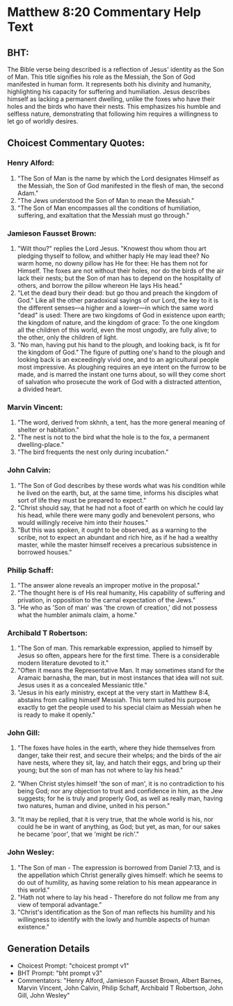 # Matthew 8:20 Commentary Help Text

## BHT:
The Bible verse being described is a reflection of Jesus' identity as the Son of Man. This title signifies his role as the Messiah, the Son of God manifested in human form. It represents both his divinity and humanity, highlighting his capacity for suffering and humiliation. Jesus describes himself as lacking a permanent dwelling, unlike the foxes who have their holes and the birds who have their nests. This emphasizes his humble and selfless nature, demonstrating that following him requires a willingness to let go of worldly desires.

## Choicest Commentary Quotes:
### Henry Alford:
1. "The Son of Man is the name by which the Lord designates Himself as the Messiah, the Son of God manifested in the flesh of man, the second Adam."
2. "The Jews understood the Son of Man to mean the Messiah."
3. "The Son of Man encompasses all the conditions of humiliation, suffering, and exaltation that the Messiah must go through."

### Jamieson Fausset Brown:
1. "Wilt thou?" replies the Lord Jesus. "Knowest thou whom thou art pledging thyself to follow, and whither haply He may lead thee? No warm home, no downy pillow has He for thee: He has them not for Himself. The foxes are not without their holes, nor do the birds of the air lack their nests; but the Son of man has to depend on the hospitality of others, and borrow the pillow whereon He lays His head." 
2. "Let the dead bury their dead: but go thou and preach the kingdom of God." Like all the other paradoxical sayings of our Lord, the key to it is the different senses—a higher and a lower—in which the same word "dead" is used: There are two kingdoms of God in existence upon earth; the kingdom of nature, and the kingdom of grace: To the one kingdom all the children of this world, even the most ungodly, are fully alive; to the other, only the children of light.
3. "No man, having put his hand to the plough, and looking back, is fit for the kingdom of God." The figure of putting one's hand to the plough and looking back is an exceedingly vivid one, and to an agricultural people most impressive. As ploughing requires an eye intent on the furrow to be made, and is marred the instant one turns about, so will they come short of salvation who prosecute the work of God with a distracted attention, a divided heart.

### Marvin Vincent:
1. "The word, derived from skhnh, a tent, has the more general meaning of shelter or habitation."
2. "The nest is not to the bird what the hole is to the fox, a permanent dwelling-place."
3. "The bird frequents the nest only during incubation."

### John Calvin:
1. "The Son of God describes by these words what was his condition while he lived on the earth, but, at the same time, informs his disciples what sort of life they must be prepared to expect."
2. "Christ should say, that he had not a foot of earth on which he could lay his head, while there were many godly and benevolent persons, who would willingly receive him into their houses."
3. "But this was spoken, it ought to be observed, as a warning to the scribe, not to expect an abundant and rich hire, as if he had a wealthy master, while the master himself receives a precarious subsistence in borrowed houses."

### Philip Schaff:
1. "The answer alone reveals an improper motive in the proposal."
2. "The thought here is of His real humanity, His capability of suffering and privation, in opposition to the carnal expectation of the Jews."
3. "He who as 'Son of man' was 'the crown of creation,' did not possess what the humbler animals claim, a home."

### Archibald T Robertson:
1. "The Son of man. This remarkable expression, applied to himself by Jesus so often, appears here for the first time. There is a considerable modern literature devoted to it." 
2. "Often it means the Representative Man. It may sometimes stand for the Aramaic barnasha, the man, but in most instances that idea will not suit. Jesus uses it as a concealed Messianic title." 
3. "Jesus in his early ministry, except at the very start in Matthew 8:4, abstains from calling himself Messiah. This term suited his purpose exactly to get the people used to his special claim as Messiah when he is ready to make it openly."

### John Gill:
1. "The foxes have holes in the earth, where they hide themselves from danger, take their rest, and secure their whelps; and the birds of the air have nests, where they sit, lay, and hatch their eggs, and bring up their young; but the son of man has not where to lay his head." 

2. "When Christ styles himself 'the son of man', it is no contradiction to his being God; nor any objection to trust and confidence in him, as the Jew suggests; for he is truly and properly God, as well as really man, having two natures, human and divine, united in his person."

3. "It may be replied, that it is very true, that the whole world is his, nor could he be in want of anything, as God; but yet, as man, for our sakes he became 'poor', that we 'might be rich'."

### John Wesley:
1. "The Son of man - The expression is borrowed from Daniel 7:13, and is the appellation which Christ generally gives himself: which he seems to do out of humility, as having some relation to his mean appearance in this world."
2. "Hath not where to lay his head - Therefore do not follow me from any view of temporal advantage."
3. "Christ's identification as the Son of man reflects his humility and his willingness to identify with the lowly and humble aspects of human existence."


## Generation Details
- Choicest Prompt: "choicest prompt v1"
- BHT Prompt: "bht prompt v3"
- Commentators: "Henry Alford, Jamieson Fausset Brown, Albert Barnes, Marvin Vincent, John Calvin, Philip Schaff, Archibald T Robertson, John Gill, John Wesley"
